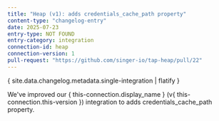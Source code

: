 ```yaml
---
title: "Heap (v1): adds credentials_cache_path property"
content-type: "changelog-entry"
date: 2025-07-23
entry-type: NOT FOUND
entry-category: integration
connection-id: heap
connection-version: 1
pull-request: "https://github.com/singer-io/tap-heap/pull/22"
---
```

{ site.data.changelog.metadata.single-integration | flatify }

We've improved our { this-connection.display_name } (v{ this-connection.this-version }) integration to adds credentials_cache_path property.